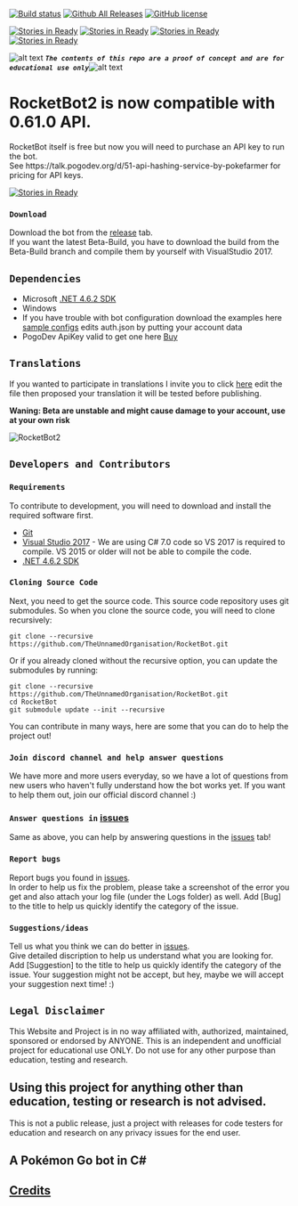 ﻿
<!-- define variables -->
[1.1]: http://i.imgur.com/M4fJ65n.png (ATTENTION)
[1.2]: https://discordapp.com/api/guilds/208485545439920128/widget.png?style=banner2 (DISCORD)


<!-- disclaimer -->
[![Build status](https://ci.appveyor.com/api/projects/status/jkcqmoxr5wvo3vrq/branch/master?svg=true)](https://ci.appveyor.com/project/RocketBot/rocketbot/branch/master) 
[![Github All Releases](https://img.shields.io/github/downloads/TheUnnamedOrganisation/RocketBot/total.svg?maxAge=250)](https://github.com/TheUnnamedOrganisation/RocketBot/releases) 
[![GitHub license](https://img.shields.io/badge/license-AGPL-blue.svg)](https://raw.githubusercontent.com/TheUnnamedOrganisation/RocketBot/master/LICENSE.md) 

[![Stories in Ready](https://badge.waffle.io/TheUnnamedOrganisation/RocketBot.png?label=backlog&title=Backlog)](http://waffle.io/TheUnnamedOrganisation/RocketBot) 
[![Stories in Ready](https://badge.waffle.io/TheUnnamedOrganisation/RocketBot.png?label=ready&title=Ready)](http://waffle.io/TheUnnamedOrganisation/RocketBot) 
[![Stories in Ready](https://badge.waffle.io/TheUnnamedOrganisation/RocketBot.png?label=in%20progress&title=In%20Progress)](http://waffle.io/TheUnnamedOrganisation/RocketBot) 
[![Stories in Ready](https://badge.waffle.io/TheUnnamedOrganisation/RocketBot.png?label=done&title=Done)](http://waffle.io/TheUnnamedOrganisation/RocketBot)

![alt text][1.1] <strong><em>`The contents of this repo are a proof of concept and are for educational use only`</em></strong>![alt text][1.1]<br/>

<h1>RocketBot2 is now compatible with 0.61.0 API.</h1>

<p>
RocketBot itself is free but now you will need to purchase an API key to run the bot.
<br/>
See https://talk.pogodev.org/d/51-api-hashing-service-by-pokefarmer for pricing for API keys.
</p>

[![Stories in Ready](https://discordapp.com/api/guilds/208485545439920128/widget.png?style=banner3&time-)](https://discord.gg/y6EU2qY)

### `Download`
Download the bot from the [release](https://github.com/TheUnnamedOrganisation/RocketBot/releases) tab.  
If you want the latest Beta-Build, you have to download the build from the Beta-Build branch and compile them by yourself with VisualStudio 2017.

## `Dependencies`
 - Microsoft  [.NET 4.6.2 SDK](https://www.microsoft.com/en-us/download/details.aspx?id=53321)
 - Windows 
- If you have trouble with bot configuration download the examples here [sample configs](https://github.com/Furtif/confs) edits auth.json by putting your account data
- PogoDev ApiKey valid to get one here [Buy](https://talk.pogodev.org/d/51-api-hashing-service-by-pokefarmer)

## `Translations`
If you wanted to participate in translations I invite you to click [here](https://github.com/TheUnnamedOrganisation/RocketBot/tree/master/RocketBot2/Config/Translations) edit the file then proposed your translation it will be tested before publishing.

**Waning: Beta are unstable and might cause damage to your account, use at your own risk**

<img src="https://cdn.discordapp.com/attachments/208485545439920128/298918598234341386/MainForm.png" alt="RocketBot2">

## `Developers and Contributors`

### `Requirements`

To contribute to development, you will need to download and install the required software first.

- [Git](https://git-scm.com/downloads)
- [Visual Studio 2017](https://www.visualstudio.com/vs/whatsnew/) - We are using C# 7.0 code so VS 2017 is required to compile.  VS 2015 or older will not be able to compile the code.
- [.NET 4.6.2 SDK](https://www.microsoft.com/en-us/download/details.aspx?id=53321)

### `Cloning Source Code`

Next, you need to get the source code.  This source code repository uses git submodules. So when you clone the source code, you will need to clone recursively:

```
git clone --recursive https://github.com/TheUnnamedOrganisation/RocketBot.git
```

Or if you already cloned without the recursive option, you can update the submodules by running:

```
git clone --recursive https://github.com/TheUnnamedOrganisation/RocketBot.git
cd RocketBot
git submodule update --init --recursive
```

 You can contribute in many ways, here are some that you can do to help the project out!

### `Join discord channel and help answer questions`
 We have more and more users everyday, so we have a lot of questions from new users who haven't fully understand how the bot works yet. If you want to help them out, join our official discord channel :)

### `Answer questions in` [issues](https://github.com/TheUnnamedOrganisation/RocketBot/issues)
 Same as above, you can help by answering questions in the [issues](https://github.com/TheUnnamedOrganisation/RocketBot/issues) tab!

### `Report bugs`
 Report bugs you found in [issues](https://github.com/TheUnnamedOrganisation/RocketBot/issues).  
In order to help us fix the problem, please take a screenshot of the error you get and also attach your log file (under the Logs folder) as well. Add [Bug] to the title to help us quickly identify the category of the issue.

### `Suggestions/ideas`
 Tell us what you think we can do better in [issues](https://github.com/TheUnnamedOrganisation/RocketBot/issues).  
Give detailed discription to help us understand what you are looking for. Add [Suggestion] to the title to help us quickly identify the category of the issue. Your suggestion might not be accept, but hey, maybe we will accept your suggestion next time! :)

## `Legal Disclaimer`

This Website and Project is in no way affiliated with, authorized, maintained, sponsored or endorsed by ANYONE. This is an independent and unofficial project for educational use ONLY. Do not use for any other purpose than education, testing and research.

<h2>Using this project for anything other than education, testing or research is not advised.</h2>

This is not a public release, just a project with releases for code testers for education and research on any privacy issues for the end user.

## A Pokémon Go bot in C#

## [Credits](https://github.com/Necrobot-Private)

